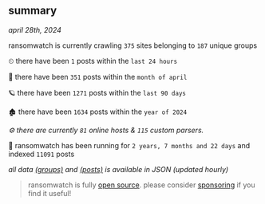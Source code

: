 
## summary
_april 28th, 2024_

ransomwatch is currently crawling `375` sites belonging to `187` unique groups

⏲ there have been `1` posts within the `last 24 hours`

🦈 there have been `351` posts within the `month of april`

🪐 there have been `1271` posts within the `last 90 days`

🏚 there have been `1634` posts within the `year of 2024`

_⚙️ there are currently `81` online hosts & `115` custom parsers._

🦕 ransomwatch has been running for `2 years, 7 months and 22 days` and indexed `11091` posts

_all data  [(groups)](http://ransomwhat.telemetry.ltd/groups) and [(posts)](http://ransomwhat.telemetry.ltd/posts) is available in JSON (updated hourly)_

> ransomwatch is fully [open source](https://github.com/joshhighet/ransomwatch#ransomwatch--). please consider [sponsoring](https://github.com/sponsors/joshhighet) if you find it useful!
